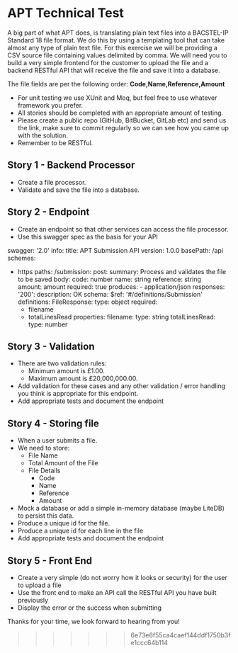 
# APT Technical Test

A big part of what APT does, is translating plain text files into a BACSTEL-IP Standard 18 file format. We do this by using a templating tool that can take almost any type of plain text file.
For this exercise we will be providing a CSV source file containing values delimited by comma. We will need you to build a very simple frontend for the customer to upload the file and a backend RESTful API that will receive the file and save it into a database.

The file fields are per the following order:
**Code,Name,Reference,Amount**

-   For unit testing we use XUnit and Moq, but feel free to use whatever framework you prefer.
-   All stories should be completed with an appropriate amount of testing.
-   Please create a public repo (GitHub, BitBucket, GitLab etc) and send us the link, make sure to commit regularly so we can see how you came up with the solution.
-   Remember to be RESTful.

## Story 1 - Backend Processor

-   Create a file processor.
-   Validate and save the file into a database.

## Story 2 - Endpoint

-   Create an endpoint so that other services can access the file processor.
-   Use this swagger spec as the basis for your API

swagger: '2.0'
info:
  title: APT Submission API
  version: 1.0.0
basePath: /api
schemes:
  - https
paths:
  /submission:
    post:
      summary: Process and validates the file to be saved
      body:
          code: number
          name: string
          reference: string          
          amount: amount
          required: true
      produces:
        - application/json
      responses:
        '200':
          description: OK
          schema:
            $ref: '#/definitions/Submission'
definitions:
  FileResponse:
    type: object
    required:
      - filename
      - totalLinesRead
    properties:
      filename:
        type: string
      totalLinesRead: 
        type: number

## Story 3 - Validation

-   There are two validation rules:
    -   Minimum amount is £1.00.
    -   Maximum amount is £20,000,000.00.
-   Add validation for these cases and any other validation / error handling you think is appropriate for this endpoint.
-   Add appropriate tests and document the endpoint

## Story 4 - Storing file

-   When a user submits a file.
-   We need to store:
    -   File Name
    -   Total Amount of the File
    -   File Details
	    - Code
	    - Name
	    - Reference
	    - Amount
-   Mock a database or add a simple in-memory database (maybe LiteDB) to persist this data.
-   Produce a unique id for the file.
-   Produce a unique id for each line in the file
-   Add appropriate tests and document the endpoint

## Story 5 - Front End
- Create a very simple (do not worry how it looks or security) for the user to upload a file
- Use the front end to make an API call the RESTful API you have built previously
- Display the error or the success when submitting


Thanks for your time, we look forward to hearing from you!
>>>>>>> 6e73e6f55ca4caef144ddf1750b3fe1ccc64b114
